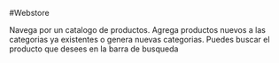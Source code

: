 #Webstore

Navega por un catalogo de productos. Agrega productos nuevos a las categorias ya existentes o genera nuevas categorias. Puedes buscar el producto que desees en la barra de busqueda
